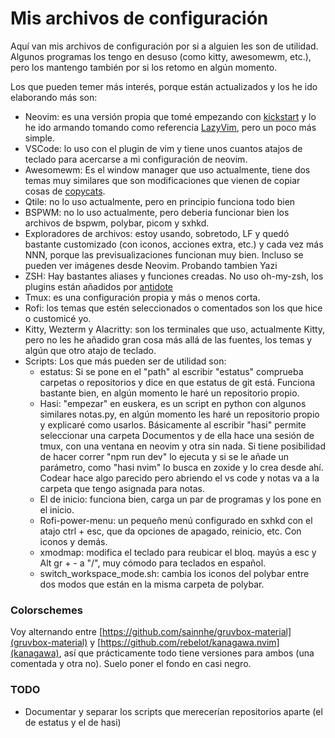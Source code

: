 # Mis archivos de configuración

Aquí van mis archivos de configuración por si a alguien les son de utilidad. Algunos programas los tengo en desuso (como kitty, awesomewm, etc.), pero los mantengo también por si los retomo en algún momento.

Los que pueden temer más interés, porque están actualizados y los he ido elaborando más son:

- Neovim: es una versión propia que tomé empezando con [kickstart](https://github.com/nvim-lua/kickstart.nvim) y lo he ido armando tomando como referencia [LazyVim](https://github.com/LazyVim/LazyVim), pero un poco más simple.
- VSCode: lo uso con el plugin de vim y tiene unos cuantos atajos de teclado para acercarse a mi configuración de neovim.
- Awesomewm: Es el window manager que uso actualmente, tiene dos temas muy similares que son modificaciones que vienen de copiar cosas de [copycats](https://github.com/lcpz/awesome-copycats).
- Qtile: no lo uso actualmente, pero en principio funciona todo bien
- BSPWM: no lo uso actualmente, pero deberia funcionar bien los archivos de bspwm, polybar, picom y sxhkd.
- Exploradores de archivos: estoy usando, sobretodo, LF y quedó bastante customizado (con iconos, acciones extra, etc.) y cada vez más NNN, porque las previsualizaciones funcionan muy bien. Incluso se pueden ver imágenes desde Neovim. Probando tambien Yazi
- ZSH: Hay bastantes aliases y funciones creadas. No uso oh-my-zsh, los plugins están añadidos por [antidote](https://github.com/mattmc3/antidote)
- Tmux: es una configuración propia y más o menos corta.
- Rofi: los temas que estén seleccionados o comentados son los que hice o customicé yo.
- Kitty, Wezterm y Alacritty: son los terminales que uso, actualmente Kitty, pero no les he añadido gran cosa más allá de las fuentes, los temas y algún que otro atajo de teclado.
- Scripts: Los que más pueden ser de utilidad son:
    - estatus: Si se pone en el "path" al escribir "estatus" comprueba carpetas o repositorios y dice en que estatus de git está. Funciona bastante bien, en algún momento le haré un repositorio propio.
    - Hasi: "empezar" en euskera, es un script en python con algunos similares notas.py, en algún momento les haré un repositorio propio y explicaré como usarlos. Básicamente al escribir "hasi" permite seleccionar una carpeta Documentos y de ella hace una sesión de tmux, con una ventana en neovim y otra sin nada. Si tiene posibilidad de hacer correr "npm run dev" lo ejecuta y si se le añade un parámetro, como "hasi nvim" lo busca en zoxide y lo crea desde ahí. Codear hace algo parecido pero abriendo el vs code y notas va a la carpeta que tengo asignada para notas.
    - El de inicio: funciona bien, carga un par de programas y los pone en el inicio.
    - Rofi-power-menu: un pequeño menú configurado en sxhkd con el atajo ctrl + esc, que da opciones de apagado, reinicio, etc. Con iconos y demás.
    - xmodmap: modifica el teclado para reubicar el bloq. mayús a esc y Alt gr + - a "/", muy cómodo para teclados en español.
    - switch_workspace_mode.sh: cambia los iconos del polybar entre dos modos que están en la misma carpeta de polybar.

### Colorschemes

Voy alternando entre [https://github.com/sainnhe/gruvbox-material](gruvbox-material) y [https://github.com/rebelot/kanagawa.nvim](kanagawa), así que prácticamente todo tiene versiones para ambos (una comentada y otra no). Suelo poner el fondo en casi negro.

### TODO
- Documentar y separar los scripts que merecerían repositorios aparte (el de estatus y el de hasi)

